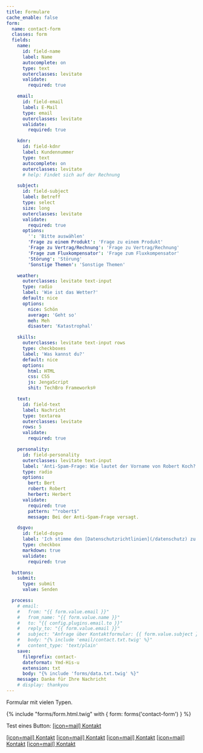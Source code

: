 ```yaml
---
title: Formulare
cache_enable: false
form:
  name: contact-form
  classes: form
  fields:
    name:
      id: field-name
      label: Name
      autocomplete: on
      type: text
      outerclasses: levitate
      validate:
        required: true

    email:
      id: field-email
      label: E-Mail
      type: email
      outerclasses: levitate
      validate:
        required: true

    kdnr:
      id: field-kdnr
      label: Kundennummer
      type: text
      autocomplete: on
      outerclasses: levitate
      # help: Findet sich auf der Rechnung

    subject:
      id: field-subject
      label: Betreff
      type: select
      size: long
      outerclasses: levitate
      validate:
        required: true
      options:
        '': 'Bitte auswählen'
        'Frage zu einem Produkt': 'Frage zu einem Produkt'
        'Frage zu Vertrag/Rechnung': 'Frage zu Vertrag/Rechnung'
        'Frage zum Fluxkompensator': 'Frage zum Fluxkompensator'
        'Störung': 'Störung'
        'Sonstige Themen': 'Sonstige Themen'

    weather:
      outerclasses: levitate text-input
      type: radio
      label: 'Wie ist das Wetter?'
      default: nice
      options:
        nice: Schön
        average: 'Geht so'
        meh: Meh
        disaster: 'Katastrophal'

    skills:
      outerclasses: levitate text-input rows
      type: checkboxes
      label: 'Was kannst du?'
      default: nice
      options:
        html: HTML
        css: CSS
        js: JengaScript
        shit: TechBro Frameworks®

    text:
      id: field-text
      label: Nachricht
      type: textarea
      outerclasses: levitate
      rows: 5
      validate:
        required: true

    personality:
      id: field-personality
      outerclasses: levitate text-input
      label: 'Anti-Spam-Frage: Wie lautet der Vorname von Robert Koch?'
      type: radio
      options:
        bert: Bert
        robert: Robert
        herbert: Herbert
      validate:
        required: true
        pattern: "^robert$"
        message: Bei der Anti-Spam-Frage versagt.

    dsgvo:
      id: field-dsgvo
      label: 'Ich stimme den [Datenschutzrichtlinien](/datenschutz) zu'
      type: checkbox
      markdown: true
      validate:
        required: true

  buttons:
    submit:
      type: submit
      value: Senden

  process:
    # email:
    #   from: "{{ form.value.email }}"
    #   from_name: "{{ form.value.name }}"
    #   to: "{{ config.plugins.email.to }}"
    #   reply_to: "{{ form.value.email }}"
    #   subject: "Anfrage über Kontaktformular: {{ form.value.subject }}"
    #   body: "{% include 'email/contact.txt.twig' %}"
    #   content_type: 'text/plain'
    save:
      fileprefix: contact-
      dateformat: Ymd-His-u
      extension: txt
      body: "{% include 'forms/data.txt.twig' %}"
    message: Danke für Ihre Nachricht
    # display: thankyou
---
```

Formular mit vielen Typen.

{% include "forms/form.html.twig" with { form: forms('contact-form') } %}

Test eines Button: <a href="#foo" class="button">[icon=mail] Kontakt</a>

<a href="#foo" class="button">[icon=mail] Kontakt</a>
<a href="#foo" class="button is-small">[icon=mail] Kontakt</a>
<a href="#foo" class="button is-alt">[icon=mail] Kontakt</a>
<a href="#foo" class="button is-quiet">[icon=mail] Kontakt</a>
<a href="#foo" class="button is-ghost">[icon=mail] Kontakt</a>